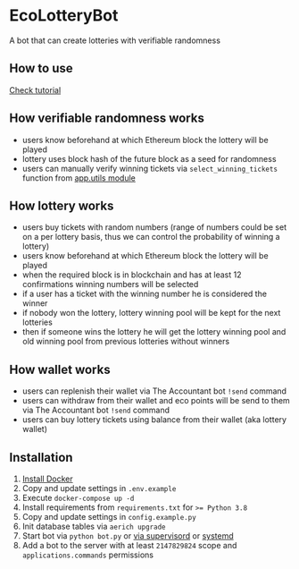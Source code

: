 # EcoLotteryBot

A bot that can create lotteries with verifiable randomness


## How to use
[Check tutorial](https://github.com/eco-community/lottery-bot/blob/main/docs/Tutorial.md)


## How verifiable randomness works
- users know beforehand at which Ethereum block the lottery will be played
- lottery uses block hash of the future block as a seed for randomness
- users can manually verify winning tickets via `select_winning_tickets` function from [app.utils module](https://github.com/eco-community/lottery-bot/blob/main/app/utils.py)


## How lottery works
- users buy tickets with random numbers (range of numbers could be set on a per lottery basis, thus we can control the probability of winning a lottery)
- users know beforehand at which Ethereum block the lottery will be played
- when the required block is in blockchain and has at least 12 confirmations winning numbers will be selected
- if a user has a ticket with the winning number he is considered the winner
- if nobody won the lottery, lottery winning pool will be kept for the next lotteries
- then if someone wins the lottery he will get the lottery winning pool and old winning pool from previous lotteries without winners


## How wallet works
- users can replenish their wallet via The Accountant bot `!send` command
- users can withdraw from their wallet and eco points will be send to them via The Accountant bot `!send` command
- users can buy lottery tickets using balance from their wallet (aka lottery wallet)


## Installation
1. [Install Docker](https://docs.docker.com/engine/install/ubuntu/)
2. Copy and update settings in `.env.example`
3. Execute `docker-compose up -d`
4. Install requirements from `requirements.txt` for `>= Python 3.8`
5. Copy and update settings in `config.example.py`
6. Init database tables via `aerich upgrade`
7. Start bot via `python bot.py` or [via supervisord](http://supervisord.org/) or [systemd](https://es.wikipedia.org/wiki/Systemd)
8. Add a bot to the server with at least `2147829824` scope and `applications.commands` permissions
